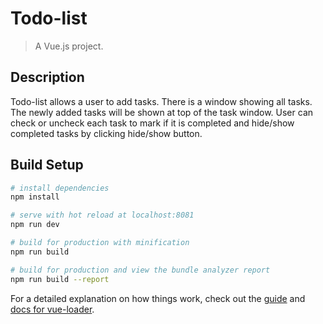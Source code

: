 # Todo-list

> A Vue.js project.
## Description
Todo-list allows a user to add tasks. There is a window showing all tasks. The newly added tasks will be shown at top of the task window. User can check or uncheck each task to mark if it is completed and hide/show completed tasks by clicking hide/show button.

## Build Setup

``` bash
# install dependencies
npm install

# serve with hot reload at localhost:8081
npm run dev

# build for production with minification
npm run build

# build for production and view the bundle analyzer report
npm run build --report
```

For a detailed explanation on how things work, check out the [guide](http://vuejs-templates.github.io/webpack/) and [docs for vue-loader](http://vuejs.github.io/vue-loader).
